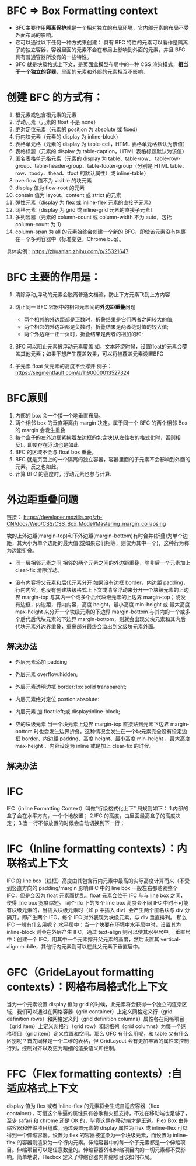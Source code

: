 # BFC => Box Formatting context

- BFC主要作用**隔离保护**就是一个相对独立的布局环境，它内部元素的布局不受外面布局的影响。
- 它可以通过以下任何一种方式来创建： 
具有 BFC 特性的元素可以看作是隔离了的独立容器，容器里面的元素不会在布局上影响到外面的元素，并且 BFC 具有普通容器所没有的一些特性。
- BFC 就是块级格式上下文，是页面盒模型布局中的一种 CSS 渲染模式，**相当于一个独立的容器**，里面的元素和外部的元素相互不影响。

# 创建 BFC 的方式有：
1. 根元素或包含根元素的元素
2. 浮动元素（元素的 float 不是 none）
3. 绝对定位元素（元素的 position 为 absolute 或 fixed）
4. 行内块元素（元素的 display 为 inline-block）
5. 表格单元格（元素的 display 为 table-cell，HTML 表格单元格默认为该值）
6. 表格标题（元素的 display 为 table-caption，HTML 表格标题默认为该值）
7. 匿名表格单元格元素（元素的 display 为 table、table-row、 table-row-group、table-header-group、table-footer-group（分别是 HTML table、row、tbody、thead、tfoot 的默认属性）或 inline-table）
8. overflow 值不为 visible 的块元素
9. display 值为 flow-root 的元素
10. contain 值为 layout、content 或 strict 的元素
11. 弹性元素（display 为 flex 或 inline-flex 元素的直接子元素）
12. 网格元素（display 为 grid 或 inline-grid 元素的直接子元素）
13. 多列容器（元素的 column-count 或 column-width 不为 auto，包括 column-count 为 1）
14. column-span 为 all 的元素始终会创建一个新的 BFC，即使该元素没有包裹在一个多列容器中（标准变更，Chrome bug）。


具体实例：https://zhuanlan.zhihu.com/p/25321647
# BFC 主要的作用是：
1. 清除浮动,浮动的元素会脱离普通文档流，防止下方元素飞到上方内容

2. 防止同一 BFC 容器中的相邻元素间的**外边距重叠**问题
    - 两个相邻的外边距都是正数时，折叠结果是它们两者之间较大的值;
    - 两个相邻的外边距都是负数时，折叠结果是两者绝对值的较大值;
    - 两个外边距一正一负时，折叠结果是两者的相加的和;

3. BFC 可以阻止元素被浮动元素覆盖
如，文本环绕时候，设置float的元素会覆盖其他元素；如果不想产生覆盖效果，可以将被覆盖元素设置BFC
4. 子元素 float 父元素的高度不会撑开
例子：https://segmentfault.com/a/1190000013527324


# BFC原则
1. 内部的 box 会一个接一个地垂直布局。
2. 两个相邻 box 的垂直距离由 margin 决定。属于同一个 BFC 的两个相邻 Box 的 margin 会发生重叠
3. 每个盒子的左外边框紧挨着左边框的包含块(从左往右的格式化时，否则相反)。即使存在浮动也是如此
4. BFC 的区域不会与 float box 重叠。
5. BFC 就是页面上的一个隔离的独立容器，容器里面的子元素不会影响到外面的元素。反之也如此。
6. 计算 BFC 的高度时，浮动元素也参与计算.


# 外边距重叠问题
链接： https://developer.mozilla.org/zh-CN/docs/Web/CSS/CSS_Box_Model/Mastering_margin_collapsing

**块**的上外边距(margin-top)和下外边距(margin-bottom)有时合并(折叠)为单个边距，其大小为单个边距的最大值(或如果它们相等，则仅为其中一个)，这种行为称为边距折叠。

- 同一层相邻元素之间
相邻的两个元素之间的外边距重叠，除非后一个元素加上 clear-fix 清除浮动。


- 没有内容将父元素和后代元素分开
如果没有边框 border，内边距 padding，行内内容，也没有创建块级格式上下文或清除浮动来分开一个块级元素的上边界 margin-top 与其内一个或多个后代块级元素的上边界 margin-top；或没有边框，内边距，行内内容，高度 height，最小高度 min-height 或 最大高度 max-height 来分开一个块级元素的下边界 margin-bottom 与其内的一个或多个后代后代块元素的下边界 margin-bottom，则就会出现父块元素和其内后代块元素外边界重叠，重叠部分最终会溢出到父级块元素外面。

## 解决办法
  
- 外层元素添加 padding
- 外层元素 overflow:hidden;
- 外层元素透明边框 border:1px solid transparent;
- 内层元素绝对定位 postion:absolute:
- 内层元素 加 float:left;或 display:inline-block;




- 空的块级元素
当一个块元素上边界 margin-top 直接贴到元素下边界 margin-bottom 时也会发生边界折叠。这种情况会发生在一个块元素完全没有设定边框 border、内边距 paddng、高度 height、最小高度 min-height 、最大高度 max-height 、内容设定为 inline 或是加上 clear-fix 的时候。

## 解决办法


# IFC
IFC（inline Formatting Context）叫做“行级格式化上下”
局规则如下： 1.内部的盒子会在水平方向，一个个地放置；
2.IFC 的高度，由里面最高盒子的高度决定； 3.当一行不够放置的时候会自动切换到下一行；



# IFC（Inline formatting contexts）：内联格式上下文
IFC 的 line box（线框）高度由其包含行内元素中最高的实际高度计算而来（不受到竖直方向的 padding/margin 影响)IFC 中的 line box 一般左右都贴紧整个 IFC，但是会因为 float 元素而扰乱。float 元素会位于 IFC 与与 line box 之间，使得 line box 宽度缩短。 同个 ifc 下的多个 line box 高度会不同
IFC 中时不可能有块级元素的，当插入块级元素时（如 p 中插入 div）会产生两个匿名块与 div 分隔开，即产生两个 IFC，每个 IFC 对外表现为块级元素，与 div 垂直排列。
那么 IFC 一般有什么用呢？
水平居中：当一个块要在环境中水平居中时，设置其为 inline-block 则会在外层产生 IFC，通过 text-align 则可以使其水平居中。
垂直居中：创建一个 IFC，用其中一个元素撑开父元素的高度，然后设置其 vertical-align:middle，其他行内元素则可以在此父元素下垂直居中。

# GFC（GrideLayout formatting contexts）：网格布局格式化上下文
当为一个元素设置 display 值为 grid 的时候，此元素将会获得一个独立的渲染区域，我们可以通过在网格容器（grid container）上定义网格定义行（grid definition rows）和网格定义列（grid definition columns）属性各在网格项目（grid item）上定义网格行（grid row）和网格列（grid columns）为每一个网格项目（grid item）定义位置和空间。那么 GFC 有什么用呢，和 table 又有什么区别呢？首先同样是一个二维的表格，但 GridLayout 会有更加丰富的属性来控制行列，控制对齐以及更为精细的渲染语义和控制。

# FFC（Flex formatting contexts）:自适应格式上下文
display 值为 flex 或者 inline-flex 的元素将会生成自适应容器（flex container），可惜这个牛逼的属性只有谷歌和火狐支持，不过在移动端也足够了，至少 safari 和 chrome 还是 OK 的，毕竟这俩在移动端才是王道。Flex Box 由伸缩容器和伸缩项目组成。通过设置元素的 display 属性为 flex 或 inline-flex 可以得到一个伸缩容器。设置为 flex 的容器被渲染为一个块级元素，而设置为 inline-flex 的容器则渲染为一个行内元素。伸缩容器中的每一个子元素都是一个伸缩项目。伸缩项目可以是任意数量的。伸缩容器外和伸缩项目内的一切元素都不受影响。简单地说，Flexbox 定义了伸缩容器内伸缩项目该如何布局。
